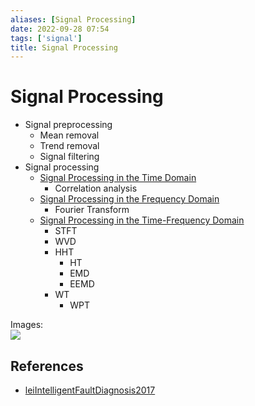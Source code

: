 ```yaml
---
aliases: [Signal Processing]
date: 2022-09-28 07:54
tags: ['signal']
title: Signal Processing
---
```


# Signal Processing

- Signal preprocessing
  - Mean removal
  - Trend removal
  - Signal filtering
- Signal processing
  - [Signal Processing in the Time Domain](signal-processing-time.md)
    - Correlation analysis
  - [Signal Processing in the Frequency Domain](signal-processing-frequency.md)
    - Fourier Transform
  - [Signal Processing in the Time-Frequency Domain](signal-processing-time-frequency.md)
    - STFT
    - WVD
    - HHT
      - HT
      - EMD
      - EEMD
    - WT
      - WPT

Images:  
![](https://i.imgur.com/UylONmU.png)

## References

- [leiIntelligentFaultDiagnosis2017](../zotero/leiIntelligentFaultDiagnosis2017.md)
